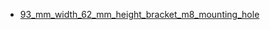 * [93_mm_width_62_mm_height_bracket_m8_mounting_hole](93_mm_width_62_mm_height_bracket_m8_mounting_hole)
